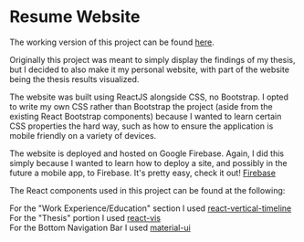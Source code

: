 # Resume Website

The working version of this project can be found <a href="https://www.marco-ross.com/">here</a>.

Originally this project was meant to simply display the findings of my thesis, but I decided to also make it my personal website, with part of the website being the thesis results visualized.
<br/>

The website was built using ReactJS alongside CSS, no Bootstrap. I opted to write my own CSS rather than Bootstrap the project (aside from the existing React Bootstrap components) because I wanted to learn certain CSS properties the hard way, such as how to ensure the application is mobile friendly on a variety of devices.

The website is deployed and hosted on Google Firebase. Again, I did this simply because I wanted to learn how to deploy a site, and possibly in the future a mobile app, to Firebase. It's pretty easy, check it out! <a href="https://firebase.google.com/docs/hosting/deploying">Firebase</a>

The React components used in this project can be found at the following:

For the "Work Experience/Education" section I used <a href="https://www.npmjs.com/package/react-vertical-timeline-component">react-vertical-timeline</a>
<br/>
For the "Thesis" portion I used <a href="https://uber.github.io/react-vis/">react-vis</a>
<br/>
For the Bottom Navigation Bar I used <a href="https://www.npmjs.com/package/@material-ui/core">material-ui</a>
